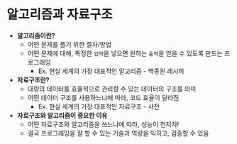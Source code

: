 # 알고리즘과 자료구조

- __알고리즘이란?__
  - 어떤 문제를 풀기 위한 절차/방법
  - 어떤 문제에 대해, 특정한 `입력`을 넣으면 원하는 `출력`을 얻을 수 있도록 만드는 프로그래밍
    - Ex. 현실 세계의 가장 대표적인 알고리즘 - 백종원 레시피
- __자료구조란?__
  - 대량의 데이터를 효율적으로 관리할 수 있는 데이터의 구조를 의미
  - 어떤 데이터 구조를 사용하느냐에 따라, 코드 효율이 달라짐
    - Ex. 현실 세계의 가장 대표적인 자료구조 - 사전
- __자료구조와 알고리즘이 중요한 이유__
  - 어떤 자료구조와 알고리즘을 쓰느냐에 따라, 성능이 천지차!
  - 결국 프로그래밍을 잘 할 수 있는 기술과 역량을 익히고, 검증할 수 있음
